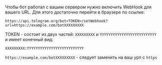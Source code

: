 Чтобы бот работал с вашим сервером нужно включить WebHook для вашего URL. Для этого достаточно перейти в браузере по ссылке:

`
https://api.telegram.org/bot<TOKEN>/setWebhook?url=https://example.com/botXXXXXXXXX
`

TOKEN - состоит из двух частей: `XXXXXXXXX` и `YYYYYYYYYYYYYYYYYYYYYYYYYY` и имеет конечный вид:

 `XXXXXXXXX:YYYYYYYYYYYYYYYYYYYYYYYYYY`

`https://example.com/botXXXXXXXXX` - следует заменить на ваш урл с `https`
